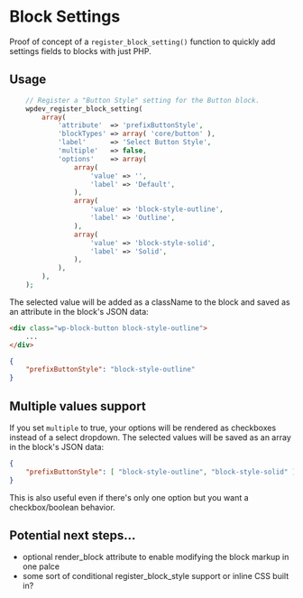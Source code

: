 # Block Settings

Proof of concept of a `register_block_setting()` function to quickly add settings fields to blocks with just PHP.

## Usage

```php
	// Register a "Button Style" setting for the Button block.
	wpdev_register_block_setting(
		array(
			'attribute'  => 'prefixButtonStyle',
			'blockTypes' => array( 'core/button' ),
			'label'      => 'Select Button Style',
			'multiple'   => false,
			'options'    => array(
				array(
					'value' => '',
					'label' => 'Default',
				),
				array(
					'value' => 'block-style-outline',
					'label' => 'Outline',
				),
				array(
					'value' => 'block-style-solid',
					'label' => 'Solid',
				),
			),
		),
	);
```

The selected value will be added as a className to the block and saved as an attribute in the block's JSON data:

```html
<div class="wp-block-button block-style-outline">
	...
</div>
```

```json
{
	"prefixButtonStyle": "block-style-outline"
}
```

## Multiple values support

If you set `multiple` to true, your options will be rendered as checkboxes instead of a select dropdown. The selected values will be saved as an array in the block's JSON data:

```json
{
	"prefixButtonStyle": [ "block-style-outline", "block-style-solid" ]
}
```

This is also useful even if there's only one option but you want a checkbox/boolean behavior.


## Potential next steps...
- optional render_block attribute to enable modifying the block markup in one palce
- some sort of conditional register_block_style support or inline CSS built in?
